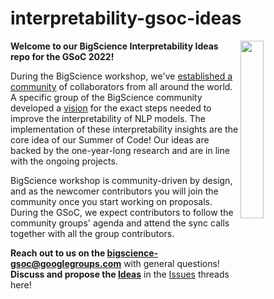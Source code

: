 # interpretability-gsoc-ideas
<img align="right" height="27%" width="27%" src="https://images.squarespace-cdn.com/content/v1/616206d72ac74d0c65656167/4aadf3be-fea0-489d-bfee-4f376e724eb7/sakura-flower-clipart-md-spaces.png?format=250w"/>

**Welcome to our BigScience Interpretability Ideas repo for the GSoC 2022!**


During the BigScience workshop, we've [established a community](https://bigscience.huggingface.co) of collaborators from all around the world. 
A specific group of the BigScience community developed a [vision](https://youtu.be/NL1_kMOkHm8?t=647) for the exact steps needed to improve the interpretability of NLP models. 
The implementation of these interpretability insights are the core idea of our Summer of Code! 
Our ideas are backed by the one-year-long research and are in line with the ongoing projects.

BigScience workshop is community-driven by design, and as the newcomer contributors you will join the community once you start working on proposals.
During the GSoC, we expect contributors to follow the community groups' agenda and attend the sync calls together with all the group contributors.

**Reach out to us on the [bigscience-gsoc@googlegroups.com](bigscience-gsoc@googlegroups.com)** with general questions!</br>
**Discuss and propose the [Ideas](https://github.com/bigscience-workshop/interpretability-gsoc-ideas/issues)** in the [Issues](https://github.com/bigscience-workshop/interpretability-gsoc-ideas/issues) threads here!

